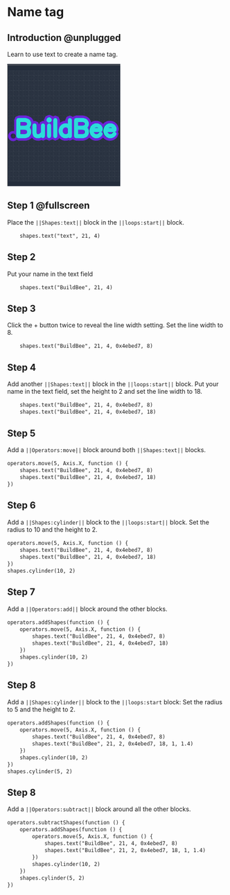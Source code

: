 # Name tag

## Introduction @unplugged

Learn to use text to create a name tag.

![Make a name tag](/docs/static/examples/name-tag/project-image.png)

## Step 1 @fullscreen

Place the ``||Shapes:text||`` block in the ``||loops:start||`` block.

```blocks
    shapes.text("text", 21, 4)
```

## Step 2

Put your name in the text field

```blocks
    shapes.text("BuildBee", 21, 4)
```


## Step 3

Click the + button twice to reveal the line width setting. Set the line width to 8.
```blocks
    shapes.text("BuildBee", 21, 4, 0x4ebed7, 8)
```

## Step 4
Add another ``||Shapes:text||`` block in the ``||loops:start||`` block. Put your name in the text field, set the height to 2 and set the line width to 18.

```blocks
    shapes.text("BuildBee", 21, 4, 0x4ebed7, 8)
    shapes.text("BuildBee", 21, 4, 0x4ebed7, 18)
```

## Step 5
Add a ``||Operators:move||`` block around both ``||Shapes:text||`` blocks. 
```blocks
operators.move(5, Axis.X, function () {
    shapes.text("BuildBee", 21, 4, 0x4ebed7, 8)
    shapes.text("BuildBee", 21, 4, 0x4ebed7, 18)
})
```

## Step 6
Add a ``||Shapes:cylinder||`` block to the ``||loops:start||`` block. Set the radius to 10 and the height to 2.
```blocks
operators.move(5, Axis.X, function () {
    shapes.text("BuildBee", 21, 4, 0x4ebed7, 8)
    shapes.text("BuildBee", 21, 4, 0x4ebed7, 18)
})
shapes.cylinder(10, 2)
```

## Step 7
Add a ``||Operators:add||`` block around the other blocks.
```blocks
operators.addShapes(function () {
    operators.move(5, Axis.X, function () {
        shapes.text("BuildBee", 21, 4, 0x4ebed7, 8)
        shapes.text("BuildBee", 21, 4, 0x4ebed7, 18)
    })
    shapes.cylinder(10, 2)
})
```

## Step 8
Add a ``||Shapes:cylinder||`` block to the ``||loops:start`` block: Set the radius to 5 and the height to 2.
```blocks
operators.addShapes(function () {
    operators.move(5, Axis.X, function () {
        shapes.text("BuildBee", 21, 4, 0x4ebed7, 8)
        shapes.text("BuildBee", 21, 2, 0x4ebed7, 18, 1, 1.4)
    })
    shapes.cylinder(10, 2)
})
shapes.cylinder(5, 2)
```


## Step 8
Add a ``||Operators:subtract||`` block around all the other blocks.
```blocks
operators.subtractShapes(function () {
    operators.addShapes(function () {
        operators.move(5, Axis.X, function () {
            shapes.text("BuildBee", 21, 4, 0x4ebed7, 8)
            shapes.text("BuildBee", 21, 2, 0x4ebed7, 18, 1, 1.4)
        })
        shapes.cylinder(10, 2)
    })
    shapes.cylinder(5, 2)
})
```
